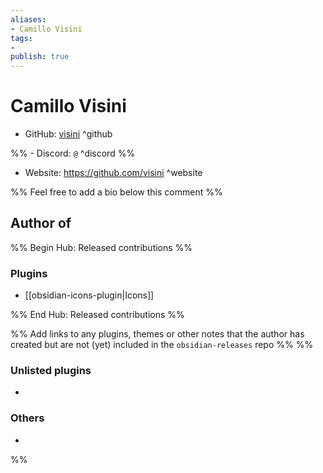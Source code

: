 ```yaml
---
aliases:
- Camillo Visini
tags: 
- 
publish: true
---
```


# Camillo Visini

- GitHub: [visini](https://github.com/visini/) ^github

%% - Discord: `@` ^discord %%

- Website: <https://github.com/visini> ^website

<!-- - [[Publish sites|Publish site]]: ^publish -->

%% Feel free to add a bio below this comment %%


## Author of

%% Begin Hub: Released contributions %%
### Plugins
- [[obsidian-icons-plugin|Icons]]

%% End Hub: Released contributions %%

%% Add links to any plugins, themes or other notes that the author has created but are not (yet) included in the `obsidian-releases` repo %%
%%
### Unlisted plugins

- 

### Others

- 
%%

<!--
## Sponsor this author

- [[GitHub sponsors]]: [Sponsor @visini on GitHub Sponsors](https://github.com/sponsors/visini) ^github-sponsor
- [[Buy me a coffee]]: ^buy-me-a-coffee
- [[PayPal]]: ^paypal
- [[Patreon]]: ^patreon

-->

<!--
## Follow this author

- [[YouTube Channels|On YouTube]]: ^youtube
- Twitter: ^twitter
- ...
-->